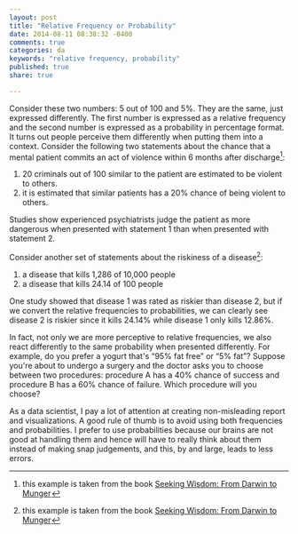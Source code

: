 ```yaml
---
layout: post
title: "Relative Frequency or Probability"
date: 2014-08-11 08:38:32 -0400
comments: true
categories: da
keywords: "relative frequency, probability"
published: true
share: true

---
```

Consider these two numbers: 5 out of 100 and 5%. They are the same, just expressed differently. The first number is expressed as a relative frequency and the second number is expressed as a probability in percentage format. It turns out people perceive them differently when putting them into a context. Consider the following two statements about the chance that a mental patient commits an act of violence within 6 months after discharge[^1]:

1. 20 criminals out of 100 similar to the patient are estimated to be violent to others.
2. it is estimated that similar patients has a 20% chance of being violent to others.

Studies show experienced psychiatrists judge the patient as more dangerous when presented with statement 1 than when presented with statement 2.

Consider another set of statements about the riskiness of a disease[^2]:

1. a disease that kills 1,286 of 10,000 people
2. a disease that kills 24.14 of 100 people

One study showed that disease 1 was rated as riskier than disease 2, but if we convert the relative frequencies to probabilities, we can clearly see disease 2 is riskier since it kills 24.14% while disease 1 only kills 12.86%. 

In fact, not only we are more perceptive to relative frequencies, we also react differently to the same probability when presented differently. For example, do you prefer a yogurt that's “95% fat free” or “5% fat”? Suppose you're about to undergo a surgery and the doctor asks you to choose between two procedures: procedure A has a 40% chance of success and procedure B has a 60% chance of failure. Which procedure will you choose?

As a data scientist, I pay a lot of attention at creating non-misleading report and visualizations. A good rule of thumb is to avoid using both frequencies and probabilities. I prefer to use probabilities because our brains are not good at handling them and hence will have to really think about them instead of making snap judgements, and this, by and large, leads to less errors.

[^1]: this example is taken from the book <a href="http://www.amazon.com/gp/product/1578644283/ref=as_li_tl?ie=UTF8&camp=1789&creative=9325&creativeASIN=1578644283&linkCode=as2&tag=cabaceo-20&linkId=ULXBDUV6HFDELDOZ">Seeking Wisdom: From Darwin to Munger</a><img src="http://ir-na.amazon-adsystem.com/e/ir?t=cabaceo-20&l=as2&o=1&a=1578644283" width="1" height="1" border="0" alt="" style="border:none !important; margin:0px !important;" />

[^2]: this example is taken from the book <a href="http://www.amazon.com/gp/product/1578644283/ref=as_li_tl?ie=UTF8&camp=1789&creative=9325&creativeASIN=1578644283&linkCode=as2&tag=cabaceo-20&linkId=ULXBDUV6HFDELDOZ">Seeking Wisdom: From Darwin to Munger</a><img src="http://ir-na.amazon-adsystem.com/e/ir?t=cabaceo-20&l=as2&o=1&a=1578644283" width="1" height="1" border="0" alt="" style="border:none !important; margin:0px !important;" />
